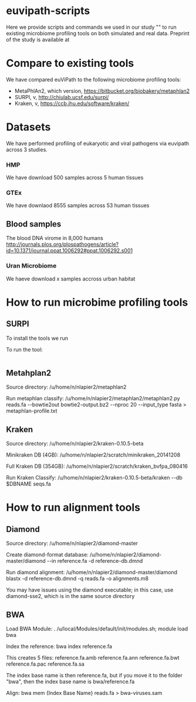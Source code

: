 # euvipath-scripts


Here we provide scripts and commands we used in our study "" to run existing microbiome profiling tools on both simulated and real data. Preprint of the study is available at 

# Compare to existing tools

We have compared euViPath to the following microbiome profiling tools:
* MetaPhlAn2, which version, https://bitbucket.org/biobakery/metaphlan2
* SURPI, v, http://chiulab.ucsf.edu/surpi/
* Kraken, v, https://ccb.jhu.edu/software/kraken/


# Datasets

We have performed profiling of eukaryotic and viral pathogens via euvipath across 3 studies.

### HMP

We have download 500 samples across 5 human tissues
### GTEx
We have downlaod 8555 samples across 53 human tissues
## Blood samples
The blood DNA virome in 8,000 humans
http://journals.plos.org/plospathogens/article?id=10.1371/journal.ppat.1006292#ppat.1006292.s001
### Uran Microbiome
We haeve download x samples accross urban habitat


# How to run microbime profiling tools 

## SURPI
To install the tools we run 

To run the tool:

```
```

## Metahplan2
Source directory: /u/home/n/nlapier2/metaphlan2

Run metaphlan classify: /u/home/n/nlapier2/metaphlan2/metaphlan2.py reads.fa --bowtie2out bowtie2-output.bz2 --nproc 20 --input\_type fasta > metaphlan-profile.txt

## Kraken
Source directory: /u/home/n/nlapier2/kraken-0.10.5-beta

Minikraken DB (4GB): /u/home/n/nlapier2/scratch/minikraken\_20141208

Full Kraken DB (354GB): /u/home/n/nlapier2/scratch/kraken\_bvfpa\_080416

Run Kraken Classify: /u/home/n/nlapier2/kraken-0.10.5-beta/kraken --db $DBNAME seqs.fa


# How to run alignment tools

## Diamond
Source directory: /u/home/n/nlapier2/diamond-master

Create diamond-format database: /u/home/n/nlapier2/diamond-master/diamond --in reference.fa -d reference-db.dmnd

Run diamond alignment: /u/home/n/nlapier2/diamond-master/diamond blastx -d reference-db.dmnd -q reads.fa -o alignments.m8

You may have issues using the diamond executable; in this case, use diamond-sse2, which is in the same source directory

## BWA
Load BWA Module: . /u/local/Modules/default/init/modules.sh; module load bwa

Index the reference: bwa index reference.fa

This creates 5 files: reference.fa.amb reference.fa.ann reference.fa.bwt reference.fa.pac reference.fa.sa

The index base name is then reference.fa, but if you move it to the folder "bwa", then the index base name is bwa/reference.fa

Align: bwa mem {Index Base Name} reads.fa > bwa-viruses.sam

